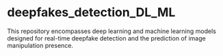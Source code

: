 # deepfakes_detection_DL_ML
This repository encompasses deep learning and machine learning models designed for real-time deepfake detection and the prediction of image manipulation presence.
